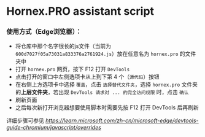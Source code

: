 # Hornex.PRO assistant script
### 使用方式（Edge浏览器）：
- 将仓库中那个名字很长的js文件（当前为 `600d7027f05a73031a833376a2761924.js`）放在任意名为 `hornex.pro` 的文件夹中
- 打开 `hornex.pro` 网页，按下 F12 打开 `DevTools`
- 点击打开的窗口中左侧选项卡从上到下第 4 个（`源代码`）按钮
- 在右侧上方选项卡中选择 `覆盖`，点击 `选择替代文件夹`，选择 `hornex.pro` 文件夹的**上层文件夹**，若出现 `DevTools 请求对 ... 的完全访问权限` 时，点击 `确认`
- 刷新页面
- 之后每次新打开浏览器想要使用脚本时需要先按 F12 打开 DevTools 后再刷新

详细步骤可参见 *<u>https://learn.microsoft.com/zh-cn/microsoft-edge/devtools-guide-chromium/javascript/overrides</u>*